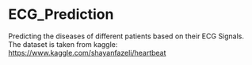 # ECG_Prediction
Predicting the diseases of different patients based on their ECG Signals.
The dataset is taken from kaggle: https://www.kaggle.com/shayanfazeli/heartbeat

